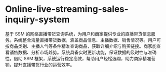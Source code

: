 # Online-live-streaming-sales-inquiry-system
基于 SSM 的网络直播带货查询系统，为用户和商家提供专业的直播带货信息服务。系统整合海量直播带货数据，涵盖商品信息、主播数据、销售情况等。用户可按商品类别、主播人气等条件精准查询商品，获取详细介绍与购买链接。商家能查看销售数据、分析市场趋势。系统具备实时更新功能，保证数据的及时性与准确性。借助 SSM 框架，系统运行稳定高效，帮助用户轻松选购，助力商家精准营销，提升直播带货行业的运营效率。 
